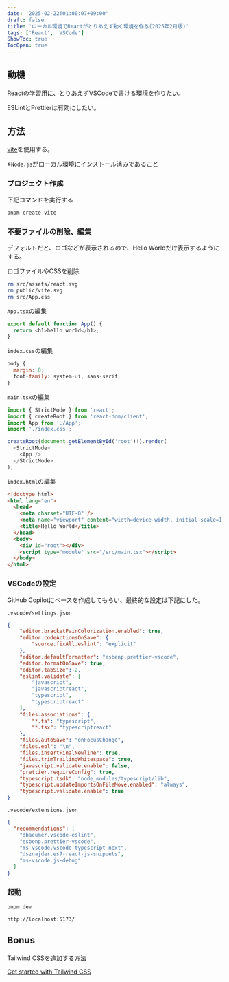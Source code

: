 ```yaml
---
date: '2025-02-22T01:00:07+09:00'
draft: false
title: 'ローカル環境でReactがとりあえず動く環境を作る(2025年2月版)'
tags: ['React', 'VSCode']
ShowToc: true
TocOpen: true
---
```


## 動機

Reactの学習用に、とりあえずVSCodeで書ける環境を作りたい。

ESLintとPrettierは有効にしたい。

## 方法

[vite](https://ja.vite.dev/)を使用する。

※`Node.js`がローカル環境にインストール済みであること

### プロジェクト作成

下記コマンドを実行する

```bash
pnpm create vite
```

### 不要ファイルの削除、編集

デフォルトだと、ロゴなどが表示されるので、Hello Worldだけ表示するようにする。

ロゴファイルやCSSを削除

```bash
rm src/assets/react.svg
rm public/vite.svg
rm src/App.css
```

`App.tsx`の編集

```js
export default function App() {
  return <h1>hello world</h1>;
}
```

`index.css`の編集

```js
body {
  margin: 0;
  font-family: system-ui, sans-serif;
}
```

`main.tsx`の編集

```js
import { StrictMode } from 'react';
import { createRoot } from 'react-dom/client';
import App from './App';
import './index.css';

createRoot(document.getElementById('root')!).render(
  <StrictMode>
    <App />
  </StrictMode>
);
```

`index.html`の編集

```html
<!doctype html>
<html lang="en">
  <head>
    <meta charset="UTF-8" />
    <meta name="viewport" content="width=device-width, initial-scale=1.0" />
    <title>Hello World</title>
  </head>
  <body>
    <div id="root"></div>
    <script type="module" src="/src/main.tsx"></script>
  </body>
</html>
```

### VSCodeの設定

GitHub Copilotにベースを作成してもらい、最終的な設定は下記にした。

`.vscode/settings.json`

```json
{
    "editor.bracketPairColorization.enabled": true,
    "editor.codeActionsOnSave": {
        "source.fixAll.eslint": "explicit"
    },
    "editor.defaultFormatter": "esbenp.prettier-vscode",
    "editor.formatOnSave": true,
    "editor.tabSize": 2,
    "eslint.validate": [
        "javascript",
        "javascriptreact",
        "typescript",
        "typescriptreact"
    ],
    "files.associations": {
        "*.ts": "typescript",
        "*.tsx": "typescriptreact"
    },
    "files.autoSave": "onFocusChange",
    "files.eol": "\n",
    "files.insertFinalNewline": true,
    "files.trimTrailingWhitespace": true,
    "javascript.validate.enable": false,
    "prettier.requireConfig": true,
    "typescript.tsdk": "node_modules/typescript/lib",
    "typescript.updateImportsOnFileMove.enabled": "always",
    "typescript.validate.enable": true
}
```

`.vscode/extensions.json`

```json
{
  "recommendations": [
    "dbaeumer.vscode-eslint",
    "esbenp.prettier-vscode",
    "ms-vscode.vscode-typescript-next",
    "dsznajder.es7-react-js-snippets",
    "ms-vscode.js-debug"
  ]
}
```

### 起動

```bash
pnpm dev
```

`http://localhost:5173/`

## Bonus

Tailwind CSSを追加する方法

[Get started with Tailwind CSS](https://tailwindcss.com/docs/installation/using-vite)
